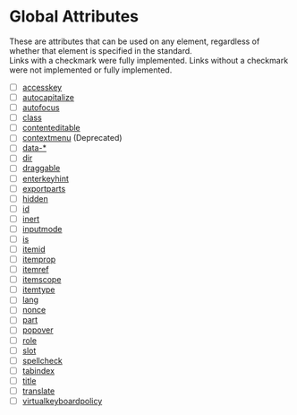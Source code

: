 # Global Attributes

These are attributes that can be used on any element, regardless of whether that element is specified in the standard.<br>
Links with a checkmark were fully implemented. Links without a checkmark were not implemented or fully implemented.

- [ ] [accesskey](attr.accesskey.md)
- [ ] [autocapitalize](attr.autocapitalize.md)
- [ ] [autofocus](attr.autofocus.md)
- [ ] [class](attr.class.md)
- [ ] [contenteditable](attr.contenteditable.md)
- [ ] [contextmenu](attr.contextmenu.md) (Deprecated)
- [ ] [data-*](attr.data-*.md)
- [ ] [dir](attr.dir.md)
- [ ] [draggable](attr.draggable.md)
- [ ] [enterkeyhint](attr.enterkeyhint.md)
- [ ] [exportparts](attr.exportparts.md)
- [ ] [hidden](attr.hidden.md)
- [ ] [id](attr.id.md)
- [ ] [inert](attr.inert.md)
- [ ] [inputmode](attr.inputmode.md)
- [ ] [is](attr.is.md)
- [ ] [itemid](attr.itemid.md)
- [ ] [itemprop](attr.itemprop.md)
- [ ] [itemref](attr.itemref.md)
- [ ] [itemscope](attr.itemscope.md)
- [ ] [itemtype](attr.itemtype.md)
- [ ] [lang](attr.lang.md)
- [ ] [nonce](attr.nonce.md)
- [ ] [part](attr.part.md)
- [ ] [popover](attr.popover.md)
- [ ] [role](attr.role.md)
- [ ] [slot](attr.slot.md)
- [ ] [spellcheck](attr.spellcheck.md)
- [ ] [tabindex](attr.tabindex.md)
- [ ] [title](attr.title.md)
- [ ] [translate](attr.translate.md)
- [ ] [virtualkeyboardpolicy](attr.virtualkeyboardpolicy.md)